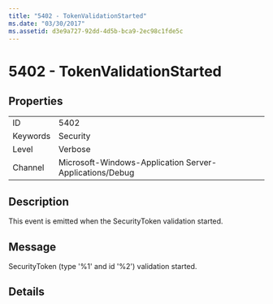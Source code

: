 ```yaml
---
title: "5402 - TokenValidationStarted"
ms.date: "03/30/2017"
ms.assetid: d3e9a727-92dd-4d5b-bca9-2ec98c1fde5c
---
```

# 5402 - TokenValidationStarted
## Properties  


|||  
|-|-|  
|ID|5402|  
|Keywords|Security|  
|Level|Verbose|  
|Channel|Microsoft-Windows-Application Server-Applications/Debug|  

## Description  
 This event is emitted when the SecurityToken validation started.  

## Message  
 SecurityToken (type '%1' and id '%2') validation started.  

## Details
